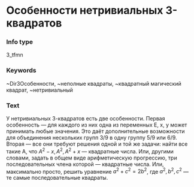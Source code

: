 # Особенности нетривиальных 3-квадратов
### Info type
3_tfmn
### Keywords
~Dir3Особенности, ~неполные квадраты, ~квадратный магический квадрат, ~нетривиальный
### Text
У нетривиальных 3-квадратов есть две особенности. Первая особенность — для каждого из них одна из переменных E, x, y может принимать любые значения. Это даёт дополнительные возможности для объединения нескольких групп 3/9 в одну группу 5/9 или 6/9. Вторая — все они требуют решения одной и той же задачи: найти все такие A, что $A^2 - x, A^2, A^2 + x$ — квадратные числа. Или, другими словами, задать в общем виде арифметическую прогрессию, три последовательных члена которой — квадратные числа. Или, максимально просто, решить уравнение $a^2 + c^2 = 2b^2$, где $a^2, b^2, c^2$ — те самые последовательные квадраты.
```
